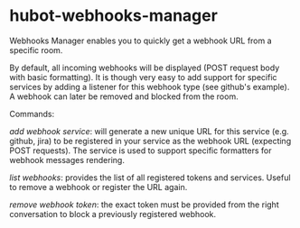 # hubot-webhooks-manager

Webhooks Manager enables you to quickly get a webhook URL from a specific room.

By default, all incoming webhooks will be displayed (POST request body with basic formatting). It is though very easy to add support for specific services by adding a listener for this webhook type (see github's example). 
A webhook can later be removed and blocked from the room. 

Commands: 

_add webhook service_: will generate a new unique URL for this service (e.g. github, jira) to be registered in your service as the webhook URL (expecting POST requests). The service is used to support specific formatters for webhook messages rendering. 

_list webhooks_: provides the list of all registered tokens and services. Useful to remove a webhook or register the URL again.

_remove webhook token_: the exact token must be provided from the right conversation to block a previously registered webhook.
